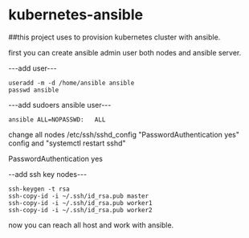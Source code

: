 # kubernetes-ansible

##this project uses to provision kubernetes cluster with ansible.

first you can create ansible admin user both nodes and ansible server.

---add user---

```
useradd -m -d /home/ansible ansible
passwd ansible
```

---add sudoers ansible user---

```
ansible ALL=NOPASSWD:   ALL
```

change all nodes /etc/ssh/sshd_config "PasswordAuthentication yes" config and "systemctl restart sshd"

PasswordAuthentication yes


--add ssh key nodes---

```
ssh-keygen -t rsa
ssh-copy-id -i ~/.ssh/id_rsa.pub master
ssh-copy-id -i ~/.ssh/id_rsa.pub worker1
ssh-copy-id -i ~/.ssh/id_rsa.pub worker2
```

now you can reach all host and work with ansible.
